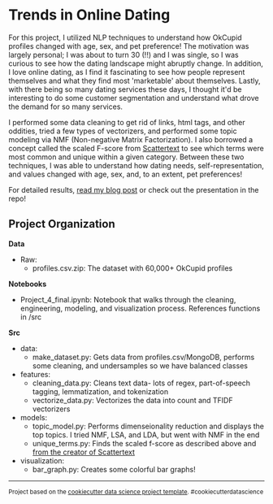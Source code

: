 Trends in Online Dating
==============================
For this project, I utilized NLP techniques to understand how OkCupid profiles changed with age, sex, and pet preference! The motivation was largely personal; I was about to turn 30 (!!) and I was single, so I was curious to see how the dating landscape might abruptly change. In addition, I love online dating, as I find it fascinating to see how people represent themselves and what they find most 'marketable' about themselves. Lastly, with there being so many dating services these days, I thought it'd be interesting to do some customer segmentation and understand what drove the demand for so many services.

I performed some data cleaning to get rid of links, html tags, and other oddities, tried a few types of vectorizers, and performed some topic modeling via NMF (Non-negative Matrix Factorization). I also borrowed a concept called the scaled F-score from [Scattertext](https://github.com/JasonKessler/scattertext) to see which terms were most common and unique within a given category. Between these two techniques, I was able to understand how dating needs, self-representation, and values changed with age, sex, and, to an extent, pet preferences!

For detailed results, [read my blog post](https://elarson649.github.io/2020/05/27/okcupid/) or check out the presentation in the repo!

Project Organization
------------

**Data**
  * Raw:
    * profiles.csv.zip: The dataset with 60,000+ OkCupid profiles


**Notebooks**
  * Project_4_final.ipynb: Notebook that walks through the cleaning, engineering, modeling, and visualization process. References functions in /src

**Src**
  * data:
    * make_dataset.py: Gets data from profiles.csv/MongoDB, performs some cleaning, and undersamples so we have balanced classes
  * features:
    * cleaning_data.py: Cleans text data- lots of regex, part-of-speech tagging, lemmatization, and tokenization
    * vectorize_data.py: Vectorizes the data into count and TFIDF vectorizers
  * models:
    * topic_model.py: Performs dimenseionality reduction and displays the top topics. I tried NMF, LSA, and LDA, but went with NMF in the end
    * unique_terms.py: Finds the scaled f-score as described above and [from the creator of Scattertext](https://github.com/JasonKessler/scattertext#understanding-scaled-f-score)
  * visualization:
    * bar_graph.py: Creates some colorful bar graphs!
--------

<p><small>Project based on the <a target="_blank" href="https://drivendata.github.io/cookiecutter-data-science/">cookiecutter data science project template</a>. #cookiecutterdatascience</small></p>
